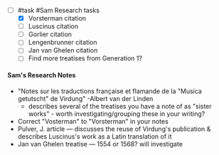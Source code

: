 - [ ] #task #Sam Research tasks
	- [x] Vorsterman citation
	- [ ] Luscinus citation
	- [ ] Gorlier citation
	- [ ] Lengenbrunner citation
	- [ ] Jan van Ghelen citation
	- [ ] Find more treatises from Generation 1?

#### Sam's Research Notes
- "Notes sur les traductions française et flamande de la "Musica getutscht" de Virdung" -Albert van der Linden
	- describes several of the treatises you have a note of as "sister works" - worth investigating/grouping these in your writing?
- Correct "Vosterman" to "Vorsterman" in your notes
- Pulver, J. article — discusses the reuse of Virdung's publication & describes Luscinus's work as a Latin translation of it
- Jan van Ghelen treatise — 1554 or 1568? will investigate

